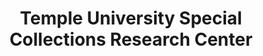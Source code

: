 ---
layout: repo
title: "Temple University Special Collections Research Center"
id: 14710
permalink: repos/14710/
---